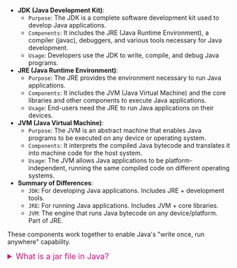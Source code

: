 -   **JDK (Java Development Kit)**:
    -   `Purpose`: The JDK is a complete software development kit used to develop Java applications.
    -   `Components`: It includes the JRE (Java Runtime Environment), a compiler (javac), debuggers, and various tools necessary for Java development.
    -   `Usage`: Developers use the JDK to write, compile, and debug Java programs.
-   **JRE (Java Runtime Environment)**:
    -   `Purpose`: The JRE provides the environment necessary to run Java applications.
    -   `Components`: It includes the JVM (Java Virtual Machine) and the core libraries and other components to execute Java applications.
    -   `Usage`: End-users need the JRE to run Java applications on their devices.
-   **JVM (Java Virtual Machine)**:
    -   `Purpose`: The JVM is an abstract machine that enables Java programs to be executed on any device or operating system.
    -   `Components`: It interprets the compiled Java bytecode and translates it into machine code for the host system.
    -   `Usage`: The JVM allows Java applications to be platform-independent, running the same compiled code on different operating systems.
-   **Summary of Differences**:
    -   `JDK`: For developing Java applications. Includes JRE + development tools.
    -   `JRE`: For running Java applications. Includes JVM + core libraries.
    -   `JVM`: The engine that runs Java bytecode on any device/platform. Part of JRE.

These components work together to enable Java's "write once, run anywhere" capability.

<details><summary style="font-size:18px;color:#C71585">What is a jar file in Java?</summary>

A 'JAR' file in Java stands for Java ARchive. It is a package file format used to aggregate many Java class files, metadata, and resources (like text, images, etc.) into one file for distribution.

**Key Features of JAR Files**:

-   `Packaging`:

    -   JAR files bundle multiple files into a single archive file, typically using the ZIP file format.
    -   This makes it easier to distribute and deploy Java applications, applets, and libraries.

-   `Executable`:

    -   JAR files can be made executable by specifying the entry point (the main class with the main method) in the MANIFEST.MF file.
    -   Example command to create an executable JAR: `jar cfe MyApp.jar com.example.Main -C classes .`
    -   Where `com.example.Main` is the fully qualified name of the main class.

-   `Compression`: JAR files use ZIP compression, which reduces the size of the files, making them easier to distribute and faster to download.

-   `Classpath`:

    -   JAR files can be added to the classpath, which is a parameter in the Java Virtual Machine or the Java compiler that specifies the location of user-defined classes and packages.
    -   Example command to run a Java application with a JAR file in the classpath: `java -cp MyApp.jar com.example.Main`

-   `Metadata`:

    -   JAR files include a META-INF directory, which contains metadata about the JAR, including the MANIFEST.MF file.
    -   The `MANIFEST.MF` file can specify configuration information, including the main class and package sealing information.

**Creating a JAR File**: Here’s a simple example of how to create a JAR file:

-   Compile Java Classes: `javac -d classes src/com/example/*.java`
-   Create JAR File: `jar cvf MyApp.jar -C classes .`

    -   `c` creates a new archive.
    -   `v` generates verbose output.
    -   `f` specifies the archive file name.
    -   Specify the Main Class (Optional for Executable JARs):

-   Create a manifest file (e.g., manifest.txt) with the following content: `Main-Class: com.example.Main`
-   Create the JAR file with the manifest: `jar cmf manifest.txt MyApp.jar -C classes .`
-   Running a JAR File
    -   If the JAR file is executable (contains the main class in the manifest): `java -jar MyApp.jar`
    -   If the JAR file is not executable, include it in the classpath: `java -cp MyApp.jar com.example.Main`

A JAR file is a convenient way to package Java classes and associated resources into a single file, facilitating distribution, deployment, and execution of Java applications and libraries.

</details>
